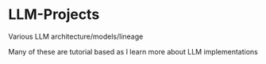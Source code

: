 # LLM-Projects
Various LLM architecture/models/lineage

Many of these are tutorial based as I learn more about LLM implementations
